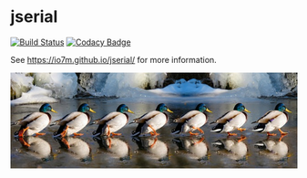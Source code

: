 jserial
===

[![Build Status](https://travis-ci.org/io7m/jserial.svg?branch=master)](https://travis-ci.org/io7m/jserial)
[![Codacy Badge](https://api.codacy.com/project/badge/Grade/17aaba814dcb4a0691a25558e232e619)](https://www.codacy.com/app/github_79/jserial?utm_source=github.com&amp;utm_medium=referral&amp;utm_content=io7m/jserial&amp;utm_campaign=Badge_Grade)

See https://io7m.github.io/jserial/ for more information.

![jserial](./src/site/resources/jserial.jpg?raw=true)
